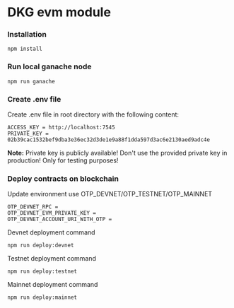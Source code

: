 # DKG evm module



### Installation

``` 
npm install
```

### Run local ganache node

``` 
npm run ganache
```
### Create .env file

Create .env file in root directory with the following content:
```
ACCESS_KEY = http://localhost:7545
PRIVATE_KEY = 02b39cac1532bef9dba3e36ec32d3de1e9a88f1dda597d3ac6e2130aed9adc4e
```

**Note:** Private key is publicly available! Don't use the provided private key in production! Only for testing purposes!

### Deploy contracts on blockchain

Update environment use OTP_DEVNET/OTP_TESTNET/OTP_MAINNET
```
OTP_DEVNET_RPC = 
OTP_DEVNET_EVM_PRIVATE_KEY = 
OTP_DEVNET_ACCOUNT_URI_WITH_OTP =
```
Devnet deployment command
``` 
npm run deploy:devnet
```
Testnet deployment command
``` 
npm run deploy:testnet
```
Mainnet deployment command
``` 
npm run deploy:mainnet
```
